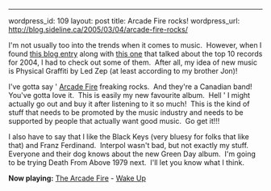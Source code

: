 --- 
wordpress_id: 109
layout: post
title: Arcade Fire rocks!
wordpress_url: http://blog.sideline.ca/2005/03/04/arcade-fire-rocks/

<p></p>
<p>I'm not usually too into the trends when it comes to music.  However, when I found <a href="http://dotavery.com/blog/archive/2005/01/31/2483.aspx">this blog entry</a> along with <a href="http://youknowwheretofindme.blogspot.com/2005/01/final-look-back-at-2004.html">this one</a> that talked about the top 10 records for 2004, I had to check out some of them.  After all, my idea of new music is Physical Graffiti by Led Zep (at least according to my brother Jon)!</p>
<p>I've gotta say ' <a href="http://www.arcadefire.com/">Arcade Fire</a> freaking rocks.  And they're a Canadian band!  You've gotta love it.  This is easily my new favourite album.  Hell ' I might actually go out and buy it after listening to it so much!  This is the kind of stuff that needs to be promoted by the music industry and needs to be supported by people that actually want good music.  Go get it!!!</p>
<p>I also have to say that I like the Black Keys (very bluesy for folks that like that) and Franz Ferdinand.  Interpol wasn't bad, but not exactly my stuff.  Everyone and their dog knows about the new Green Day album.  I'm going to be trying Death From Above 1979 next.  I'll let you know what I think.</p>
<p><strong>Now playing:</strong> <a href="http://phobos.apple.com/WebObjects/MZSearch.woa/wa/advancedSearchResults'artistTerm=The Arcade Fire">The Arcade Fire</a> - <a href="http://phobos.apple.com/WebObjects/MZSearch.woa/wa/advancedSearchResults'songTerm=Wake Up&amp;amp;artistTerm=The Arcade Fire">Wake Up</a></p>
